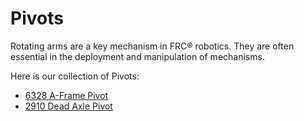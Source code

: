 <meta property="og:title" content="Pivot CAD Examples">
<meta property="og:type" content="website">
<meta property="og:url" content="https://www.frcdesign.org/cad-examples/pivots/">
<!--meta property="og:image" content="https://www.frcdesign.org/img/cad-examples/"-->
<meta name="theme-color" content="#4CAE4F">
<meta name="twitter:card" content="summary_large_image">

# Pivots

Rotating arms are a key mechanism in FRC® robotics. They are often essential in the deployment and manipulation of mechanisms.

Here is our collection of Pivots:

- [6328 A-Frame Pivot](examples/6328pivot.md)
- [2910 Dead Axle Pivot](examples/2910pivot.md)
  
<br>